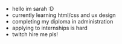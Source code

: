 - hello im sarah :D
- currently learning html/css and ux design
- completing my diploma in administration
- applying to internships is hard
- twitch hire me pls!

<!---
zenn1thh/zenn1thh is a ✨ special ✨ repository because its `README.md` (this file) appears on your GitHub profile.
You can click the Preview link to take a look at your changes.
--->
